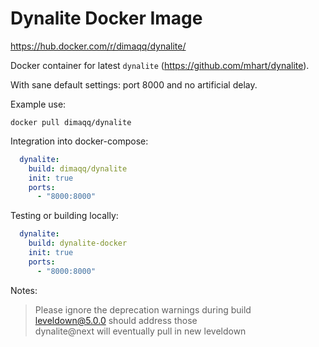 # Dynalite Docker Image

https://hub.docker.com/r/dimaqq/dynalite/

Docker container for latest `dynalite` (https://github.com/mhart/dynalite).

With sane default settings: port 8000 and no artificial delay.

Example use:

```
docker pull dimaqq/dynalite
```

Integration into docker-compose:

```yaml
  dynalite:
    build: dimaqq/dynalite
    init: true
    ports:
      - "8000:8000"
```

Testing or building locally:

```yaml
  dynalite:
    build: dynalite-docker
    init: true
    ports:
      - "8000:8000"
```

Notes:

> Please ignore the deprecation warnings during build\
> leveldown@5.0.0 should address those\
> dynalite@next will eventually pull in new leveldown
